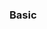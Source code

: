 <div id="title">

### Basic
</div>

<div id="body">

<include src="nounsAndVerbsAsNames/container-inParent-asPanel.md" boilerplate />
<include src="useStandardWords/container-inParent-asPanel.md" boilerplate />

</div>